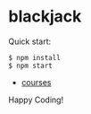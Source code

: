 # blackjack

Quick start:

```
$ npm install
$ npm start
````

- [courses](https://scrimba.com/allcourses)

Happy Coding!

